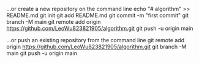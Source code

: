 …or create a new repository on the command line
echo "# algorithm" >> README.md
git init
git add README.md
git commit -m "first commit"
git branch -M main
git remote add origin https://github.com/LeoWu823821905/algorithm.git
git push -u origin main
                
				
…or push an existing repository from the command line
git remote add origin https://github.com/LeoWu823821905/algorithm.git
git branch -M main
git push -u origin main